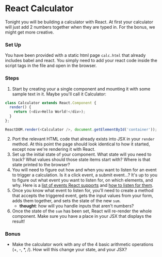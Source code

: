 # React Calculator 

Tonight you will be building a calculator with React. At first your calculator will just add 2 numbers together when they are typed in. For the bonus, we might get more creative.

### Set Up
You have been provided with a static html page `calc.html` that already includes babel and react. You simply need to add your react code inside the script tags in the file and open in the browser.

### Steps

1. Start by creating your a single component and mounting it with some sample text in it. Maybe you'll call it Calculator:
  ```js
  class Calculator extends React.Component {
    render() {
      return (<div>Hello World!</div>);
    }
  };
  
  ReactDOM.render(<Calculator />, document.getElementById('container'));
  ```

2. Port the relevant HTML code that already exists into JSX in your `render` method. At this point the page should look identical to how it started, except now we're rendering it with React.
3. Set up the initial state of your component. What state will you need to track? What values should those state items start with? Where is that state printed to the browser?
4. You will need to figure out how and when you want to listen for an event to trigger a calculation. Is it a click event, a submit event...? It's up to you to figure out what event you want to listen for, on which elements, and why. Here is a [list of events React supports](https://facebook.github.io/react/docs/events.html#supported-events) and [how to listen for them](https://facebook.github.io/react/docs/interactivity-and-dynamic-uis.html).
5. Once you know what event to listen for, you'll need to create a method that accepts the triggered event, gets the input values from your form, adds them together, and sets the state of the new `sum`.
    - **thought**: how will you handle inputs that aren't numbers?
6. Once the state of the `sum` has been set, React will re-render the whole component. Make sure you have a place in your JSX that displays the result!

### Bonus

- Make the calculator work with any of the 4 basic arithmetic operations (+, -, *, /). How will this change your state, and your JSX?
